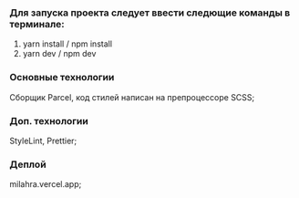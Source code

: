 ### Для запуска проекта следует ввести следющие команды в терминале:
1) yarn install / npm install
2) yarn dev / npm dev

### Основные технологии
Сборщик Parcel, код стилей написан на препроцессоре SCSS;
### Доп. технологии
StyleLint, Prettier;
### Деплой
milahra.vercel.app;

